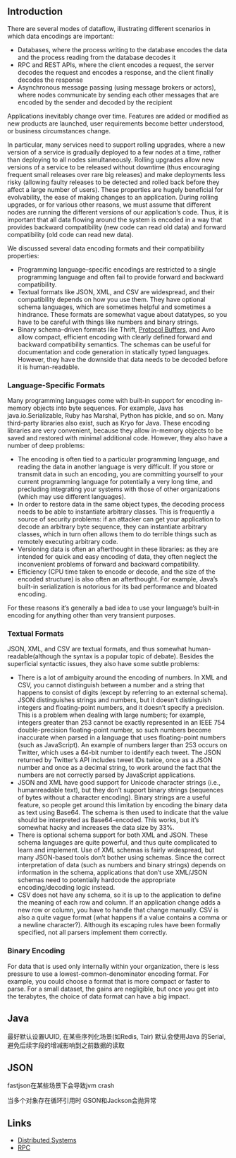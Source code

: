 ## Introduction

There are several modes of dataflow, illustrating different scenarios in which data encodings are important:

- Databases, where the process writing to the database encodes the data and the process reading from the database decodes it
- RPC and REST APIs, where the client encodes a request, the server decodes the request and encodes a response, and the client finally decodes the response
- Asynchronous message passing (using message brokers or actors), where nodes communicate by sending each other messages that are encoded by the sender and decoded by the recipient

Applications inevitably change over time.
Features are added or modified as new products are launched, user requirements become better understood, or business circumstances change.

In particular, many services need to support rolling upgrades, where a new version of a service is gradually deployed to a few nodes at a time, rather than deploying to all nodes simultaneously.
Rolling upgrades allow new versions of a service to be released without downtime (thus encouraging frequent small releases over rare big releases) and make deployments less risky
(allowing faulty releases to be detected and rolled back before they affect a large number of users).
These properties are hugely beneficial for evolvability, the ease of making changes to an application.
During rolling upgrades, or for various other reasons, we must assume that different nodes are running the different versions of our application’s code.
Thus, it is important that all data flowing around the system is encoded in a way that provides backward compatibility (new code can read old data) and forward compatibility (old code can read new data).

We discussed several data encoding formats and their compatibility properties:

- Programming language–specific encodings are restricted to a single programming language and often fail to provide forward and backward compatibility.
- Textual formats like JSON, XML, and CSV are widespread, and their compatibility depends on how you use them.
  They have optional schema languages, which are sometimes helpful and sometimes a hindrance.
  These formats are somewhat vague about datatypes, so you have to be careful with things like numbers and binary strings.
- Binary schema–driven formats like Thrift, [Protocol Buffers](/docs/CS/Distributed/RPC/ProtoBuf.md), and Avro allow compact, efficient encoding with clearly defined forward and backward compatibility semantics.
  The schemas can be useful for documentation and code generation in statically typed languages.
  However, they have the downside that data needs to be decoded before it is human-readable.




### Language-Specific Formats

Many programming languages come with built-in support for encoding in-memory objects into byte sequences. 
For example, Java has java.io.Serializable, Ruby has Marshal, Python has pickle, and so on. 
Many third-party libraries also exist, such as Kryo for Java.
These encoding libraries are very convenient, because they allow in-memory objects to be saved and restored with minimal additional code. 
However, they also have a number of deep problems:
- The encoding is often tied to a particular programming language, and reading the data in another language is very difficult. 
  If you store or transmit data in such an encoding, you are committing yourself to your current programming language for potentially a very long time, and precluding integrating your systems with those of other organizations (which may use different languages).
- In order to restore data in the same object types, the decoding process needs to be able to instantiate arbitrary classes. 
  This is frequently a source of security problems: if an attacker can get your application to decode an arbitrary byte sequence, they can instantiate arbitrary classes, which in turn often allows them to do terrible things such as remotely executing arbitrary code.
- Versioning data is often an afterthought in these libraries: as they are intended for quick and easy encoding of data, they often neglect the inconvenient problems of forward and backward compatibility.
- Efficiency (CPU time taken to encode or decode, and the size of the encoded structure) is also often an afterthought. 
  For example, Java’s built-in serialization is notorious for its bad performance and bloated encoding.
  
For these reasons it’s generally a bad idea to use your language’s built-in encoding for anything other than very transient purposes.

### Textual Formats

JSON, XML, and CSV are textual formats, and thus somewhat human-readable(although the syntax is a popular topic of debate).
Besides the superficial syntactic issues, they also have some subtle problems:

- There is a lot of ambiguity around the encoding of numbers.
  In XML and CSV, you cannot distinguish between a number and a string that happens to consist of digits (except by referring to an external schema).
  JSON distinguishes strings and numbers, but it doesn’t distinguish integers and floating-point numbers, and it doesn’t specify a precision.
  This is a problem when dealing with large numbers; for example, integers greater than 253 cannot be exactly represented in an IEEE 754 double-precision floating-point number, so such numbers become inaccurate when parsed in a language that uses floating-point numbers (such as JavaScript).
  An example of numbers larger than 253 occurs on Twitter, which uses a 64-bit number to identify each tweet.
  The JSON returned by Twitter’s API includes tweet IDs twice, once as a JSON number and once as a decimal string, to work around the fact that the numbers are not correctly parsed by JavaScript applications.
- JSON and XML have good support for Unicode character strings (i.e., humanreadable text), but they don’t support binary strings (sequences of bytes without a character encoding).
  Binary strings are a useful feature, so people get around this limitation by encoding the binary data as text using Base64.
  The schema is then used to indicate that the value should be interpreted as Base64-encoded.
  This works, but it’s somewhat hacky and increases the data size by 33%.
- There is optional schema support for both XML and JSON.
  These schema languages are quite powerful, and thus quite complicated to learn and implement.
  Use of XML schemas is fairly widespread, but many JSON-based tools don’t bother using schemas.
  Since the correct interpretation of data (such as numbers and binary strings) depends on information in the schema, applications that don’t use XML/JSON schemas need to potentially hardcode the appropriate encoding/decoding logic instead.
- CSV does not have any schema, so it is up to the application to define the meaning of each row and column.
  If an application change adds a new row or column, you have to handle that change manually.
  CSV is also a quite vague format (what happens if a value contains a comma or a newline character?).
  Although its escaping rules have been formally specified, not all parsers implement them correctly.


### Binary Encoding

For data that is used only internally within your organization, there is less pressure to use a lowest-common-denominator encoding format.
For example, you could choose a format that is more compact or faster to parse. 
For a small dataset, the gains are negligible, but once you get into the terabytes, the choice of data format can have a big impact.





## Java

最好默认设置UUID, 在某些序列化场景(如Redis, Tair) 默认会使用Java 的Serial, 避免后续字段的增减影响到之前数据的读取




## JSON


fastjson在某些场景下会导致jvm crash

当多个对象存在循环引用时 GSON和Jackson会抛异常



## Links

- [Distributed Systems](/docs/CS/Distributed/Distributed_Systems.md)
- [RPC](/docs/CS/Distributed/RPC/RPC.md)